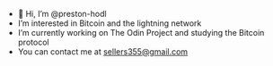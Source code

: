 - 👋 Hi, I’m @preston-hodl
- I’m interested in Bitcoin and the lightning network
- I’m currently working on The Odin Project and studying the Bitcoin protocol
- You can contact me at sellers355@gmail.com 

<!---
preston-hodl/preston-hodl is a ✨ special ✨ repository because its `README.md` (this file) appears on your GitHub profile.
You can click the Preview link to take a look at your changes.
--->
